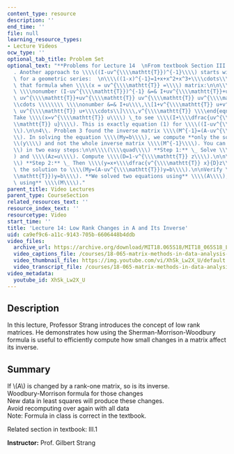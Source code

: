 ```yaml
---
content_type: resource
description: ''
end_time: ''
file: null
learning_resource_types:
- Lecture Videos
ocw_type: ''
optional_tab_title: Problem Set
optional_text: "**Problems for Lecture 14  \nFrom textbook Section III.1**\n\n1\\\
  . Another approach to \\\\((I-uv^{\\\\mathtt{T}})^{-1}\\\\) starts with the formula\
  \ for a geometric series:  \n\\\\((1-x)^{-1}=1+x+x^2+x^3+\\\\cdots\\\\) \_\_Apply\
  \ that formula when \\\\(x = uv^{\\\\mathtt{T}} =\\\\) matrix:\n\n\\\\begin{eqnarray}\
  \ \\\\nonumber (I-uv^{\\\\mathtt{T}})^{-1} &=& I+uv^{\\\\mathtt{T}}+uv^{\\\\mathtt{T}}\
  \ uv^{\\\\mathtt{T}}+uv^{\\\\mathtt{T}} uv^{\\\\mathtt{T}} uv^{\\\\mathtt{T}}+\\\
  \\cdots \\\\\\\\ \\\\nonumber &=& I+u\\\\,\\[1+v^{\\\\mathtt{T}} u+v^{\\\\mathtt{T}}\
  \ uv^{\\\\mathtt{T}} u+\\\\cdots\\]\\\\,v^{\\\\mathtt{T}} \\\\end{eqnarray}\n\n\
  Take \\\\(x=v^{\\\\mathtt{T}} u\\\\) \_to see \\\\(I+\\\\dfrac{uv^{\\\\mathtt{T}}}{1-v^{\\\
  \\mathtt{T}} u}\\\\). This is exactly equation (1) for \\\\((I-uv^{\\\\mathtt{T}})^{-1}\\\
  \\).\n\n4\\. Problem 3 found the inverse matrix \\\\(M^{-1}=(A-uv^{\\\\mathtt{T}})^{-1}\\\
  \\). In solving the equation \\\\(My=b\\\\), we compute **only the solution** \\\
  \\(y\\\\) and not the whole inverse matrix \\\\(M^{-1}\\\\). You can find \\\\(y\\\
  \\) in two easy steps:\n\n\\\\(\\\\quad\\\\) **Step 1:** \_ Solve \\\\(Ax=b\\\\\
  ) and \\\\(Az=u\\\\). Compute \\\\(D=1-v^{\\\\mathtt{T}} z\\\\).\n\n\\\\(\\\\quad\\\
  \\) **Step 2:** \_ Then \\\\(y=x+\\\\dfrac{v^{\\\\mathtt{T}} x}{D}z\\\\,\\\\) is\
  \ the solution to \\\\(My=(A-uv^{\\\\mathtt{T}})y=b\\\\).\n\nVerify \\\\((A-uv^{\\\
  \\mathtt{T}})y=b\\\\). **We solved two equations using** \\\\(A\\\\), **no equations\
  \ using** \\\\(M\\\\)."
parent_title: Video Lectures
parent_type: CourseSection
related_resources_text: ''
resource_index_text: ''
resourcetype: Video
start_time: ''
title: 'Lecture 14: Low Rank Changes in A and Its Inverse'
uid: ca9ef9c6-a11c-9143-705b-6606448b4ddb
video_files:
  archive_url: https://archive.org/download/MIT18.065S18/MIT18_065S18_Lecture14_300k.mp4
  video_captions_file: /courses/18-065-matrix-methods-in-data-analysis-signal-processing-and-machine-learning-spring-2018/fe92fe605be650b9bdeb1ff0b1085ed7_XhSk_Lw2X_U.vtt
  video_thumbnail_file: https://img.youtube.com/vi/XhSk_Lw2X_U/default.jpg
  video_transcript_file: /courses/18-065-matrix-methods-in-data-analysis-signal-processing-and-machine-learning-spring-2018/988b4c05680f40a5a4b3be7004a32500_XhSk_Lw2X_U.pdf
video_metadata:
  youtube_id: XhSk_Lw2X_U
---
```


Description
-----------

In this lecture, Professor Strang introduces the concept of low rank matrices. He demonstrates how using the Sherman-Morrison-Woodbury formula is useful to efficiently compute how small changes in a matrix affect its inverse.

Summary
-------

If \\(A\\) is changed by a rank-one matrix, so is its inverse.  
Woodbury-Morrison formula for those changes  
New data in least squares will produce these changes.  
Avoid recomputing over again with all data  
Note: Formula in class is correct in the textbook.

Related section in textbook: III.1

**Instructor:** Prof. Gilbert Strang

